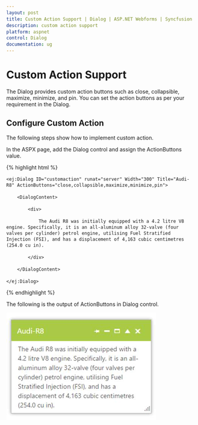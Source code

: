```yaml
---
layout: post
title: Custom Action Support | Dialog | ASP.NET Webforms | Syncfusion
description: custom action support
platform: aspnet
control: Dialog
documentation: ug
---
```


# Custom Action Support

The Dialog provides custom action buttons such as close, collapsible, maximize, minimize, and pin. You can set the action buttons as per your requirement in the Dialog.

## Configure Custom Action

The following steps show how to implement custom action. 

In the ASPX page, add the Dialog control and assign the ActionButtons value.

{% highlight html %}



    <ej:Dialog ID="customaction" runat="server" Width="300" Title="Audi-R8" ActionButtons="close,collapsible,maximize,minimize,pin">

        <DialogContent>

            <div>

                The Audi R8 was initially equipped with a 4.2 litre V8 engine. Specifically, it is an all-aluminum alloy 32-valve (four valves per cylinder) petrol engine, utilising Fuel Stratified Injection (FSI), and has a displacement of 4,163 cubic centimetres (254.0 cu in).

            </div>

        </DialogContent>

    </ej:Dialog> 





{% endhighlight %}



The following is the output of ActionButtons in Dialog control.

![](Custom-Action-Support_images/Custom-Action-Support_img1.png)



